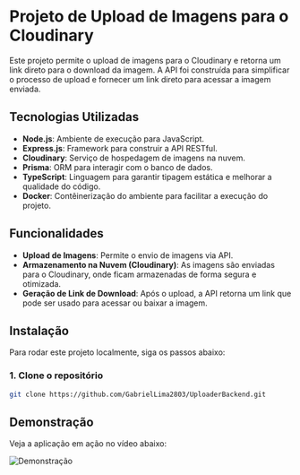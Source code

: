 # Projeto de Upload de Imagens para o Cloudinary

Este projeto permite o upload de imagens para o Cloudinary e retorna um link direto para o download da imagem. A API foi construída para simplificar o processo de upload e fornecer um link direto para acessar a imagem enviada.

## Tecnologias Utilizadas

- **Node.js**: Ambiente de execução para JavaScript.
- **Express.js**: Framework para construir a API RESTful.
- **Cloudinary**: Serviço de hospedagem de imagens na nuvem.
- **Prisma**: ORM para interagir com o banco de dados.
- **TypeScript**: Linguagem para garantir tipagem estática e melhorar a qualidade do código.
- **Docker**: Contêinerização do ambiente para facilitar a execução do projeto.


## Funcionalidades

- **Upload de Imagens**: Permite o envio de imagens via API.
- **Armazenamento na Nuvem (Cloudinary)**: As imagens são enviadas para o Cloudinary, onde ficam armazenadas de forma segura e otimizada.
- **Geração de Link de Download**: Após o upload, a API retorna um link que pode ser usado para acessar ou baixar a imagem.

## Instalação

Para rodar este projeto localmente, siga os passos abaixo:

### 1. Clone o repositório

```bash 
git clone https://github.com/GabrielLima2803/UploaderBackend.git
 ```

 ## Demonstração

Veja a aplicação em ação no vídeo abaixo:

![Demonstração](docs/demostracao-uploader.gif)
